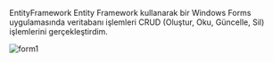 EntityFramework
Entity Framework kullanarak bir Windows Forms uygulamasında veritabanı işlemleri  CRUD (Oluştur, Oku, Güncelle, Sil) işlemlerini gerçekleştirdim.


![form1](https://github.com/acareyyup/EntityFramework/assets/100216722/c73706b7-73cf-4c1a-b72c-4a57e8c3540a)
